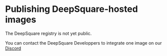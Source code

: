 # Publishing DeepSquare-hosted images

The DeepSquare registry is not yet public.

You can contact the DeepSquare Developpers to integrate one image on our [Discord](https://discord.gg/zvFnqVHmJh)
